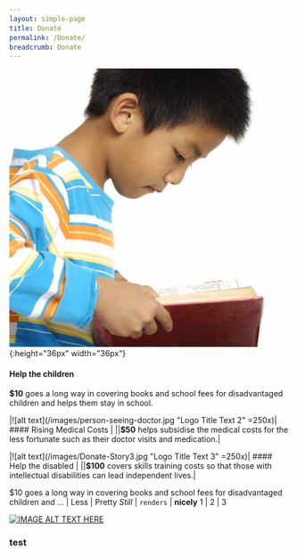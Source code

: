 ```yaml
---
layout: simple-page
title: Donate
permalink: /Donate/
breadcrumb: Donate
---
```


![alt text](/images/Donate-Story1.jpg "Logo Title Text 1"){:height="36px" width="36px"}  
#### Help the children 
**$10** goes a long way in covering books and school fees for disadvantaged children and helps them stay in school. 

|![alt text](/images/person-seeing-doctor.jpg "Logo Title Text 2" =250x)| #### Rising Medical Costs |
||**$50** helps subsidise the medical costs for the less fortunate such as their doctor visits and medication.| 

|![alt text](/images/Donate-Story3.jpg "Logo Title Text 3" =250x)| #### Help the disabled |
||**$100** covers skills training costs so that those with intellectual disabilities can lead independent lives.| 

$10 goes a long way in covering books and school fees for disadvantaged children and ... | Less | Pretty
*Still* | `renders` | **nicely**
1 | 2 | 3

[![IMAGE ALT TEXT HERE](https://img.youtube.com/vi/70OmQh3ENLU/0.jpg)](https://www.youtube.com/watch?v=70OmQh3ENLU)

### test
